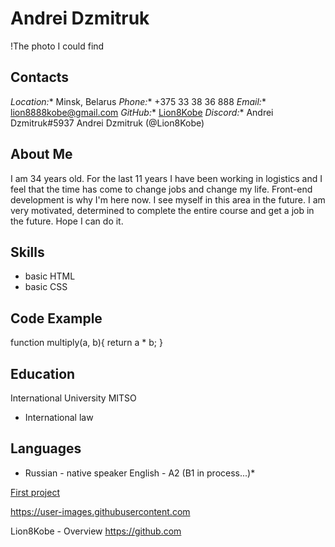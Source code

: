 # Andrei Dzmitruk

!The photo I could find


## Contacts

 *Location:** Minsk, Belarus
 *Phone:** +375 33 38 36 888
 *Email:** lion8888kobe@gmail.com
 *GitHub:** [Lion8Kobe](https://github.com/Lion8Kobe "GitHub")
 *Discord:** Andrei Dzmitruk#5937 Andrei Dzmitruk (@Lion8Kobe)

## About Me

I am 34 years old. For the last 11 years I have been working in logistics and I feel that the time has come to change jobs and change my life. Front-end development is why I'm here now. I see myself in this area in the future. I am very motivated, determined to complete the entire course and get a job in the future. Hope I can do it.

## Skills

* basic HTML
* basic CSS

## Code Example


function multiply(a, b){
return a * b;
}


## Education

International University MITSO
+ International law

## Languages

* Russian - native speaker
 English - A2 (B1 in process...)*


[First project](https://github.com/Lion8Kobe/rsschool-cv/blob/gh-pages/cv.md "CV#1")


https://user-images.githubusercontent.com

Lion8Kobe - Overview
https://github.com
